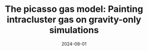 ---
title: "The picasso gas model: Painting intracluster gas on gravity-only simulations"
collection: "publications"
category: "fa_papers"
permalink: /publications/2024arXiv240817445K
link: https://ui.adsabs.harvard.edu/abs/2024arXiv240817445K/abstract
date: 2024-08-01
venue: "arXiv e-prints"
citation: "Kéruzoré, F., Bleem, L. E., Frontiere, N., et al. (2024), arXiv e-prints, arXiv:2408.17445."
---